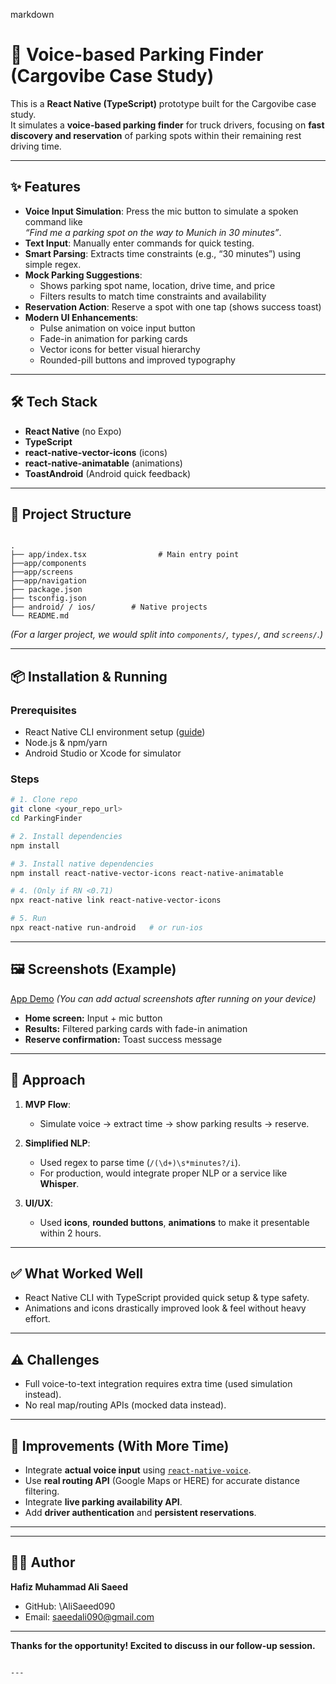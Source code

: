 
markdown
# 🚛 Voice-based Parking Finder (Cargovibe Case Study)

This is a **React Native (TypeScript)** prototype built for the Cargovibe case study.  
It simulates a **voice-based parking finder** for truck drivers, focusing on **fast discovery and reservation** of parking spots within their remaining rest driving time.

---

## ✨ Features

- **Voice Input Simulation**: Press the mic button to simulate a spoken command like  
  _“Find me a parking spot on the way to Munich in 30 minutes”_.
- **Text Input**: Manually enter commands for quick testing.
- **Smart Parsing**: Extracts time constraints (e.g., “30 minutes”) using simple regex.
- **Mock Parking Suggestions**:
  - Shows parking spot name, location, drive time, and price
  - Filters results to match time constraints and availability
- **Reservation Action**: Reserve a spot with one tap (shows success toast)
- **Modern UI Enhancements**:
  - Pulse animation on voice input button
  - Fade-in animation for parking cards
  - Vector icons for better visual hierarchy
  - Rounded-pill buttons and improved typography

---

## 🛠 Tech Stack

- **React Native** (no Expo)
- **TypeScript**
- **react-native-vector-icons** (icons)
- **react-native-animatable** (animations)
- **ToastAndroid** (Android quick feedback)

---

## 📂 Project Structure

```

.
├── app/index.tsx                # Main entry point
├──app/components
├──app/screens
├──app/navigation
├── package.json
├── tsconfig.json
├── android/ / ios/        # Native projects
└── README.md

````

*(For a larger project, we would split into `components/`, `types/`, and `screens/`.)*

---

## 📦 Installation & Running

### Prerequisites
- React Native CLI environment setup ([guide](https://reactnative.dev/docs/environment-setup))
- Node.js & npm/yarn
- Android Studio or Xcode for simulator

### Steps
```bash
# 1. Clone repo
git clone <your_repo_url>
cd ParkingFinder

# 2. Install dependencies
npm install

# 3. Install native dependencies
npm install react-native-vector-icons react-native-animatable

# 4. (Only if RN <0.71)
npx react-native link react-native-vector-icons

# 5. Run
npx react-native run-android   # or run-ios
````

---

## 🖼 Screenshots (Example)
[App Demo](app/assets/demo.gif)
*(You can add actual screenshots after running on your device)*

* **Home screen:** Input + mic button
* **Results:** Filtered parking cards with fade-in animation
* **Reserve confirmation:** Toast success message

---

## 🚀 Approach

1. **MVP Flow**:

   * Simulate voice → extract time → show parking results → reserve.

2. **Simplified NLP**:

   * Used regex to parse time (`/(\d+)\s*minutes?/i`).
   * For production, would integrate proper NLP or a service like **Whisper**.

3. **UI/UX**:

   * Used **icons**, **rounded buttons**, **animations** to make it presentable within 2 hours.

---

## ✅ What Worked Well

* React Native CLI with TypeScript provided quick setup & type safety.
* Animations and icons drastically improved look & feel without heavy effort.

---

## ⚠️ Challenges

* Full voice-to-text integration requires extra time (used simulation instead).
* No real map/routing APIs (mocked data instead).

---

## 🔮 Improvements (With More Time)

* Integrate **actual voice input** using [`react-native-voice`](https://github.com/react-native-voice/voice).
* Use **real routing API** (Google Maps or HERE) for accurate distance filtering.
* Integrate **live parking availability API**.
* Add **driver authentication** and **persistent reservations**.

---

 
---

## 👨‍💻 Author

**Hafiz Muhammad Ali Saeed**

* GitHub: \AliSaeed090
* Email: [saeedali090@gmail.com](mailto:saeedali090@gmail.com)

---

**Thanks for the opportunity! Excited to discuss in our follow-up session.**

```

---


```
